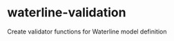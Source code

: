 waterline-validation
====================

Create validator functions for Waterline model definition
